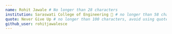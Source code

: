 ```yaml
---
name: Rohit Jawale # No longer than 28 characters
institution: Saraswati College of Engineering 🚩 # no longer than 58 characters
quote: Never Give Up # no longer than 100 characters, avoid using quotes(") to guarantee the format remains the same.
github_user: rohitjawalesce
---
```

